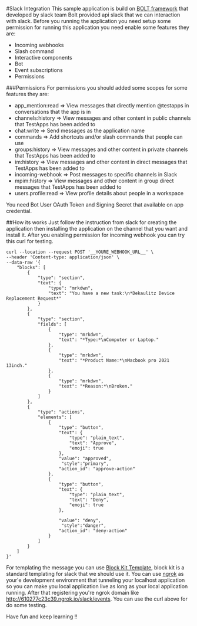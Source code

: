 #Slack Integration 
This sample application is build on [BOLT framework](https://api.slack.com/tools/bolt) that developed by slack team 
Bolt provided api slack that we can interaction with slack. Before you running the application you need setup some permission for running this application
you need enable some features they are: 
* Incoming webhooks
* Slash command
* Interactive components
* Bot
* Event subscriptions
* Permissions

###Permissions
For permissions you should added some scopes for some features they are:
* app_mention:read => View messages that directly mention @testapps in conversations that the app is in
* channels:history => View messages and other content in public channels that TestApps has been added to
* chat:write => Send messages as the application name
* commands => Add shortcuts and/or slash commands that people can use
* groups:history => View messages and other content in private channels that TestApps has been added to
* im:history => View messages and other content in direct messages that TestApps has been added to
* incoming-webhook => Post messages to specific channels in Slack
* mpim:history => View messages and other content in group direct messages that TestApps has been added to
* users.profile:read => View profile details about people in a workspace

You need Bot User OAuth Token and Signing Secret that available on app credential.

##How its works
Just follow the instruction from slack for creating the application then installing the application on the channel that you want and install it.
After you enabling permission for incoming webhook you can try this curl for testing.
```$xslt
curl --location --request POST '__YOURE_WEBHOOK_URL__' \
--header 'Content-type: application/json' \
--data-raw '{
	"blocks": [
		{
			"type": "section",
			"text": {
				"type": "mrkdwn",
				"text": "You have a new task:\n*Dekaulitz Device Replacement Request*"
			}
		},
		{
			"type": "section",
			"fields": [
				{
					"type": "mrkdwn",
					"text": "*Type:*\nComputer or Laptop."
				},
				{
					"type": "mrkdwn",
					"text": "*Product Name:*\nMacbook pro 2021 13inch."
				},
				{
					"type": "mrkdwn",
					"text": "*Reason:*\nBroken."
				}
			]
		},
		{
			"type": "actions",
			"elements": [
				{
					"type": "button",
					"text": {
						"type": "plain_text",
						"text": "Approve",
						"emoji": true
					},
					"value": "approved",
                     "style":"primary",
					"action_id": "approve-action"
				},
				{
					"type": "button",
					"text": {
						"type": "plain_text",
						"text": "Deny",
						"emoji": true
					},
                   
					"value": "deny",
                     "style":"danger",
					"action_id": "deny-action"
				}
			]
		}
	]
}'
```
For templating the message you can use [Block Kit Template](https://app.slack.com/block-kit-builder/T01R2CPMDUL#%7B%22blocks%22:%5B%5D%7D), block kit is a standard templating for slack that we should use it.
You can use [ngrok](https://ngrok.com/) as your'e development environment that tunneling your localhost application so you can make you local application live as long as your local application running. After that registering you're ngrok domain like 
http://610277c23c39.ngrok.io/slack/events.
You can use the curl above for do some testing.

Have fun and keep learning !!



  

